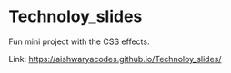 # Technoloy_slides
Fun mini project with the CSS effects. 

Link: https://aishwaryacodes.github.io/Technoloy_slides/ 

